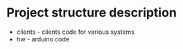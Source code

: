 
# Project structure description

* clients  - clients code for various systems
* hw       - arduino code
